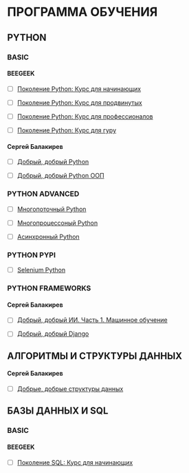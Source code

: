 # ПРОГРАММА ОБУЧЕНИЯ
## PYTHON
### BASIC
#### BEEGEEK
- [ ] [Поколение Python: Курс для начинающих](https://github.com/tskdvraz0r/education/tree/main/stepik/beegeek/python_generation/01_course_for_beginners)
- [ ] [Поколение Python: Курс для продвинутых](https://github.com/tskdvraz0r/education/tree/main/stepik/beegeek/python_generation/02_course_for_advanced)
- [ ] [Поколение Python: Курс для профессионалов](https://github.com/tskdvraz0r/education/tree/main/stepik/beegeek/python_generation/03_course_for_professionals)
- [ ] [Поколение Python: Курс для гуру](https://github.com/tskdvraz0r/education/tree/main/stepik/beegeek/python_generation/04_course_for_guru)


#### Сергей Балакирев
- [ ] [Добрый, добрый Python](https://github.com/tskdvraz0r/education/tree/main/stepik/sergey_balakirev/good_good_python/01_course_python)
- [ ] [Добрый, добрый Python ООП](https://github.com/tskdvraz0r/education/tree/main/stepik/sergey_balakirev/good_good_python/02_course_python_oop)


### PYTHON ADVANCED
- [ ] [Многопоточный Python]()
- [ ] [Многопроцесcоный Python]()
- [ ] [Асинхронный Python]()


### PYTHON PYPI
- [ ] [Selenium Python]()


### PYTHON FRAMEWORKS
#### Сергей Балакирев
- [ ] [Добрый, добрый ИИ. Часть 1. Машинное обучение](https://github.com/tskdvraz0r/education/tree/main/stepik/sergey_balakirev/good_good_python/03_course_ai_part_1_ml)
- [ ] [Добрый, добрый Django](https://github.com/tskdvraz0r/education/tree/main/stepik/sergey_balakirev/good_good_python/04_course_django)


## АЛГОРИТМЫ И СТРУКТУРЫ ДАННЫХ
#### Сергей Балакирев
- [ ] [Добрые, добрые структуры данных]()


## БАЗЫ ДАННЫХ И SQL
### BASIC
#### BEEGEEK
- [ ] [Поколение SQL: Курс для начинающих](https://github.com/tskdvraz0r/education/tree/main/stepik/beegeek/sql_generation/01_course_for_beginners)